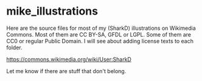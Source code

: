 # mike_illustrations

Here are the source files for most of my (SharkD) illustrations on Wikimedia Commons. Most of them are CC BY-SA, GFDL or LGPL. Some of them are CC0 or regular Public Domain. I will see about adding license texts to each folder.

https://commons.wikimedia.org/wiki/User:SharkD

Let me know if there are stuff that don't belong.
